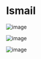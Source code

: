 # Ismail
![image](https://github.com/Ismail-Ben/ECE444-F2023-Assignment1/assets/48138437/6da6a9df-c37b-4d31-82a7-b98e495849c5)

![image](https://github.com/Ismail-Ben/ECE444-F2023-Assignment1/assets/48138437/f607aa1e-43b9-40de-8e13-281ba8dfaf26)

![image](https://github.com/Ismail-Ben/ECE444-F2023-Assignment1/assets/48138437/263d7db5-b200-4870-9033-de6d5182b434)


